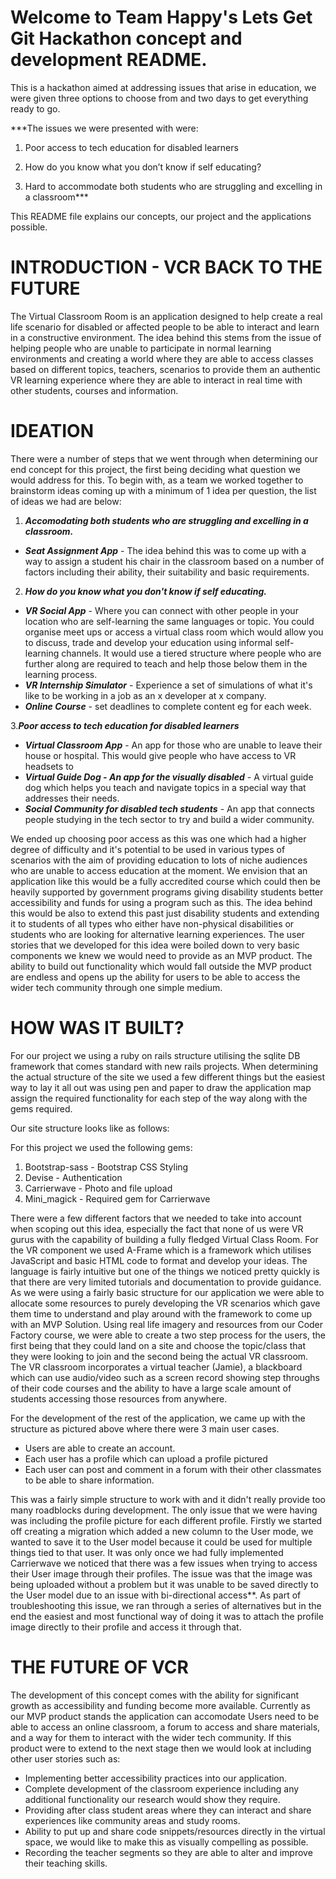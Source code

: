 # Welcome to Team Happy's Lets Get Git Hackathon concept and development README.

This is a hackathon aimed at addressing issues that arise in education, we were given three options to choose from and two days to get everything ready to go.

***The issues we were presented with were:

1. Poor access to tech education for disabled learners

2. How do you know what you don’t know if self educating?

3. Hard to accommodate both students who are struggling and excelling in a classroom***

This README file explains our concepts, our project and the applications possible.

# INTRODUCTION - VCR BACK TO THE FUTURE

The Virtual Classroom Room is an application designed to help create a real life scenario for disabled or affected people to be able to interact and learn in a constructive environment. The idea behind this stems from the issue of helping people who are unable to participate in normal learning environments and creating a world where they are able to access classes based on different topics, teachers, scenarios to provide them an authentic VR learning experience where they are able to interact in real time with other students, courses and information.


# IDEATION

There were a number of steps that we went through when determining our end concept for this project, the first being deciding what question we would address for this. To begin with, as a team we worked together to brainstorm ideas coming up with a minimum of 1 idea per question, the list of ideas we had are below:

1. ***Accomodating both students who are struggling and excelling in a classroom.***
  * ***Seat Assignment App*** - The idea behind this was to come up with a way to assign a student his chair in the classroom based on a number of factors including their ability, their suitability and basic requirements.

2. ***How do you know what you don't know if self educating.***
  * ***VR Social App*** - Where you can connect with other people in your location who are self-learning the same languages or topic. You could organise meet ups or access a virtual class room which would allow you to discuss, trade and develop your education using informal self-learning channels. It would use a tiered structure where people who are further along are required to teach and help those below them in the learning process.
  * ***VR Internship Simulator*** - Experience a set of simulations of what it's like to be working in a job as an x developer at x company.
  * ***Online Course*** - set deadlines to complete content eg for each week.

3.***Poor access to tech education for disabled learners***
  * ***Virtual Classroom App*** - An app for those who are unable to leave their house or hospital. This    would give people who have access to VR headsets to
  * ***Virtual Guide Dog - An app for the visually disabled*** - A virtual guide dog which helps you teach and navigate topics in a special way that addresses their needs.
  * ***Social Community for disabled tech students*** - An app that connects people studying in the tech sector to try and build a wider community.


We ended up choosing poor access as this was one which had a higher degree of difficulty and it's potential to be used in various types of scenarios with the aim of providing education to lots of niche audiences who are unable to access education at the moment. We envision that an application like this would be a fully accredited course which could then be heavily supported by government programs giving disability students better accessibility and funds for using a program such as this. The idea behind this would be also to extend this past just disability students and extending it to students of all types who either have non-physical disabilities or students who are looking for alternative learning experiences. The user stories that we developed for this idea were boiled down to very basic components we knew we would need to provide as an MVP product. The ability to build out functionality which would fall outside the MVP product are endless and opens up the ability for users to be able to access the wider tech community through one simple medium.

# HOW WAS IT BUILT?

For our project we using a ruby on rails structure utilising the sqlite DB framework that comes standard with new rails projects. When determining the actual structure of the site we used a few different things but the easiest way to lay it all out was using pen and paper to draw the application map assign the required functionality for each step of the way along with the gems required.

Our site structure looks like as follows:


For this project we used the following gems:

1. Bootstrap-sass - Bootstrap CSS Styling
2. Devise - Authentication
3. Carrierwave - Photo and file upload
4. Mini_magick - Required gem for Carrierwave


There were a few different factors that we needed to take into account when scoping out this idea, especially the fact that none of us were VR gurus with the capability of building a fully fledged Virtual Class Room. For the VR component we used A-Frame which is a framework which utilises JavaScript and basic HTML code to format and develop your ideas. The language is fairly intuitive but one of the things we noticed pretty quickly is that there are very limited tutorials and documentation to provide guidance. As we were using a fairly basic structure for our application we were able to allocate some resources to purely developing the VR scenarios which gave them time to understand and play around with the framework to come up with an MVP Solution. Using real life imagery and resources from our Coder Factory course, we were able to create a two step process for the users, the first being that they could land on a site and choose the topic/class that they were looking to join and the second being the actual VR classroom. The VR classroom incorporates a virtual teacher (Jamie), a blackboard which can use audio/video such as a screen record showing step throughs of their code courses and the ability to have a large scale amount of students accessing those resources from anywhere.

For the development of the rest of the application, we came up with the structure as pictured above where there were 3 main user cases.

- Users are able to create an account.
- Each user has a profile which can upload a profile pictured
- Each user can post and comment in a forum with their other classmates to be able to share information.

This was a fairly simple structure to work with and it didn't really provide too many roadblocks during development. The only issue that we were having was including the profile picture for each different profile. Firstly we started off creating a migration which added a new column to the User mode, we wanted to save it to the User model because it could be used for multiple things tied to that user. It was only once we had fully implemented Carrierwave we noticed that there was a few issues when trying to access their User image through their profiles. The issue was that the image was being uploaded without a problem but it was unable to be saved directly to the User model due to an issue with bi-directional access**. As part of troubleshooting this issue, we ran through a series of alternatives but in the end the easiest and most functional way of doing it was to attach the profile image directly to their profile and access it through that.



# THE FUTURE OF VCR

The development of this concept comes with the ability for significant growth as accessibility and funding become more available. Currently as our MVP product stands the application can accomodate Users need to be able to access an online classroom, a forum to access and share materials, and a way for them to interact with the wider tech community. If this product were to extend to the next stage then we would look at including other user stories such as:

- Implementing better accessibility practices into our application.
- Complete development of the classroom experience including any additional functionality our research would show they require.
- Providing after class student areas where they can interact and share experiences like community areas and study rooms.
- Ability to put up and share code snippets/resources directly in the virtual space, we would like to make this as visually compelling as possible.
- Recording the teacher segments so they are able to alter and improve their teaching skills.
